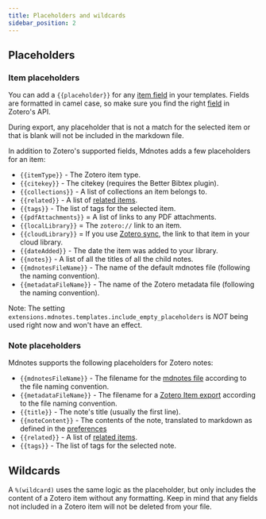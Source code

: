 ```yaml
---
title: Placeholders and wildcards
sidebar_position: 2
---
```


## Placeholders

### Item placeholders

You can add a `{{placeholder}}` for any [item field](https://www.zotero.org/support/kb/item_types_and_fields) in your templates. Fields are formatted in camel case, so make sure you find the right [field](https://api.zotero.org/itemFields?pprint=1) in Zotero's API.

During export, any placeholder that is not a match for the selected item or that is blank will not be included in the markdown file.

In addition to Zotero's supported fields, Mdnotes adds a few placeholders for an item:

- `{{itemType}}` - The Zotero item type.
- `{{citekey}}` - The citekey (requires the Better Bibtex plugin).
- `{{collections}}` - A list of collections an item belongs to.
- `{{related}}` - A list of [related items](https://www.zotero.org/support/related).
- `{{tags}}` - The list of tags for the selected item.
- `{{pdfAttachments}}` = A list of links to any PDF attachments.
- `{{localLibrary}}` = The `zotero://` link to an item.
- `{{cloudLibrary}}` = If you use [Zotero sync](https://www.zotero.org/support/sync), the link to that item in your cloud library.
- `{{dateAdded}}` - The date the item was added to your library.
- `{{notes}}` - A list of all the titles of all the child notes.
- `{{mdnotesFileName}}` - The name of the default mdnotes file (following the naming convention).
- `{{metadataFileName}}` - The name of the Zotero metadata file (following the naming convention).

Note: The setting `extensions.mdnotes.templates.include_empty_placeholders` is _NOT_ being used right now and won't have an effect.

### Note placeholders

Mdnotes supports the following placeholders for Zotero notes:

- `{{mdnotesFileName}}` - The filename for the [mdnotes file](../getting-started/configuration.md#file-naming-convention) according to the file naming convention.
- `{{metadataFileName}}` - The filename for a [Zotero Item export](../getting-started/configuration.md#file-naming-convention) according to the file naming convention.
- `{{title}}` - The note's title (usually the first line).
- `{{noteContent}}` - The contents of the note, translated to markdown as defined in the [preferences](./formatting.md#zotero-note-formatting)
- `{{related}}` - A list of [related items](https://www.zotero.org/support/related).
- `{{tags}}` - The list of tags for the selected note.

## Wildcards

A `%(wildcard)` uses the same logic as the placeholder, but only includes the content of a Zotero item without any formatting. Keep in mind that any fields not included in a Zotero item will not be deleted from your file.
